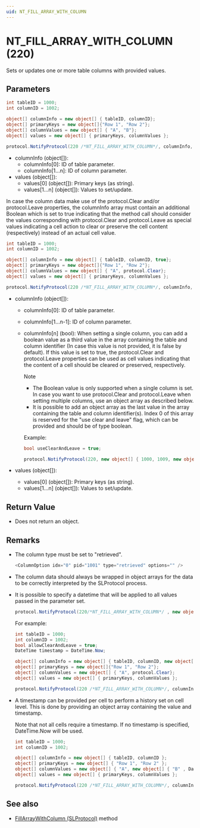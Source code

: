 ```yaml
---
uid: NT_FILL_ARRAY_WITH_COLUMN
---
```


# NT_FILL_ARRAY_WITH_COLUMN (220)

Sets or updates one or more table columns with provided values.

## Parameters

```csharp
int tableID = 1000;
int columnID = 1002;

object[] columnInfo = new object[] { tableID, columnID};
object[] primaryKeys = new object[]{"Row 1", "Row 2"};
object[] columnValues = new object[] { "A", "B"};
object[] values = new object[] { primaryKeys, columnValues };

protocol.NotifyProtocol(220 /*NT_FILL_ARRAY_WITH_COLUMN*/, columnInfo, values);
```

- columnInfo (object[]):
  - columnInfo[0]: ID of table parameter.
  - columnInfo[1…n]: ID of column parameter.
- values (object[]):
  - values[0] (object[]): Primary keys (as string).
  - values[1…n] (object[]): Values to set/update.

In case the column data make use of the protocol.Clear and/or protocol.Leave properties, the columnInfo array must contain an additional Boolean which is set to true indicating that the method call should consider the values corresponding with protocol.Clear and protocol.Leave as special values indicating a cell action to clear or preserve the cell content (respectively) instead of an actual cell value.

```csharp
int tableID = 1000;
int columnID = 1002;

object[] columnInfo = new object[] { tableID, columnID, true};
object[] primaryKeys = new object[]{"Row 1", "Row 2"};
object[] columnValues = new object[] { "A", protocol.Clear};
object[] values = new object[] { primaryKeys, columnValues };

protocol.NotifyProtocol(220 /*NT_FILL_ARRAY_WITH_COLUMN*/, columnInfo, values);
```

- columnInfo (object[]):
  - columnInfo[0]: ID of table parameter.
  - columnInfo[1…n-1]: ID of column parameter.
  - columnInfo[n] (bool): When setting a single column, you can add a boolean value as a third value in the array containing the table and column identifier (In case this value is not provided, it is false by default). If this value is set to true, the protocol.Clear and protocol.Leave properties can be used as cell values indicating that the content of a cell should be cleared or preserved, respectively.

    > [!NOTE]
    >
    > - The Boolean value is only supported when a single column is set. In case you want to use protocol.Clear and protocol.Leave when setting multiple columns, use an object array as described below.
    > - It is possible to add an object array as the last value in the array containing the table and column identifier(s). Index 0 of this array is reserved for the "use clear and leave" flag, which can be provided and should be of type boolean.<!-- RN 19707 -->
    >
    > Example:
    >
    > ```csharp
    > bool useClearAndLeave = true;
    > 
    > protocol.NotifyProtocol(220, new object[] { 1000, 1009, new object[] { useClearAndLeave } }, new object[] { fillArray[0], fillArray[8] });
    > ```

- values (object[]):
  - values[0] (object[]): Primary keys (as string).
  - values[1…n] (object[]): Values to set/update.

## Return Value

- Does not return an object.

## Remarks

- The column type must be set to "retrieved".

  ```csharp
  <ColumnOption idx="0" pid="1001" type="retrieved" options="" />
  ```

- The column data should always be wrapped in object arrays for the data to be correctly interpreted by the SLProtocol process.

- It is possible to specify a datetime that will be applied to all values passed in the parameter set.<!-- RN 21482 -->

  ```csharp
  protocol.NotifyProtocol(220/*NT_FILL_ARRAY_WITH_COLUMN*/ , new object[] { <TablePid>, <ColumnPid>, new object[2] { <bOverrideBehaviour_bool>,<DateTime>}}, Values);
  ```

  For example:

  ```csharp
  int tableID = 1000;
  int columnID = 1002;
  bool allowClearAndLeave = true;
  DateTime timestamp = DateTime.Now;

  object[] columnInfo = new object[] { tableID, columnID, new object[] { allowClearAndLeave, timestamp }};
  object[] primaryKeys = new object[]{"Row 1", "Row 2"};
  object[] columnValues = new object[] { "A", protocol.Clear};
  object[] values = new object[] { primaryKeys, columnValues };

  protocol.NotifyProtocol(220 /*NT_FILL_ARRAY_WITH_COLUMN*/, columnInfo, values);
  ```

- A timestamp can be provided per cell to perform a history set on cell level. This is done by providing an object array containing the value and timestamp.<!-- RN 23815 -->

  Note that not all cells require a timestamp. If no timestamp is specified, DateTime.Now will be used.

  ```csharp
  int tableID = 1000;
  int columnID = 1002;
  
  object[] columnInfo = new object[] { tableID, columnID };
  object[] primaryKeys = new object[] { "Row 1", "Row 2" };
  object[] columnValues = new object[] { "A", new object[] { "B" , DateTime.Now - TimeSpan.FromDays(5) } };
  object[] values = new object[] { primaryKeys, columnValues };
  
  protocol.NotifyProtocol(220 /*NT_FILL_ARRAY_WITH_COLUMN*/, columnInfo, values);
  ```

## See also

- [FillArrayWithColumn (SLProtocol)](xref:Skyline.DataMiner.Scripting.SLProtocol.FillArrayWithColumn(System.Int32,System.Int32,System.Object[],System.Object[])) method
